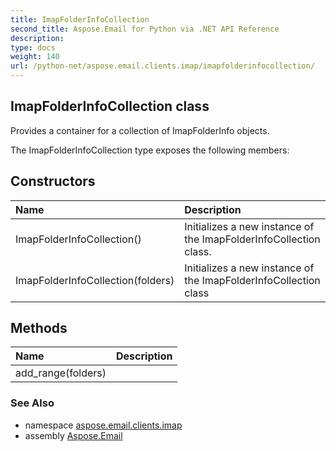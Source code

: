 ```yaml
---
title: ImapFolderInfoCollection
second_title: Aspose.Email for Python via .NET API Reference
description: 
type: docs
weight: 140
url: /python-net/aspose.email.clients.imap/imapfolderinfocollection/
---
```


## ImapFolderInfoCollection class

Provides a container for a collection of ImapFolderInfo objects.

The ImapFolderInfoCollection type exposes the following members:
## Constructors
| Name | Description |
| :- | :- |
|ImapFolderInfoCollection()|Initializes a new instance of the ImapFolderInfoCollection class.|
|ImapFolderInfoCollection(folders)|Initializes a new instance of the ImapFolderInfoCollection class|
## Methods
| Name | Description |
| :- | :- |
|add_range(folders)|  |

### See Also

* namespace [aspose.email.clients.imap](/email/python-net/aspose.email.clients.imap/)
* assembly [Aspose.Email](/email/python-net/)


